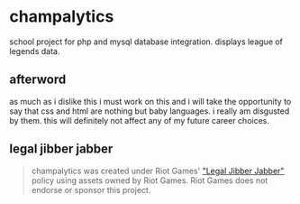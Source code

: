 # champalytics
school project for php and mysql database integration. displays league of legends data.

## afterword
as much as i dislike this i must work on this and i will take the opportunity to say that css and html are nothing but baby languages. i really am disgusted by them. this will definitely not affect any of my future career choices.

## legal jibber jabber
> champalytics was created under Riot Games' ["Legal Jibber Jabber"](https://www.riotgames.com/en/legal) policy using assets owned by Riot Games. Riot Games does not endorse or sponsor this project.
